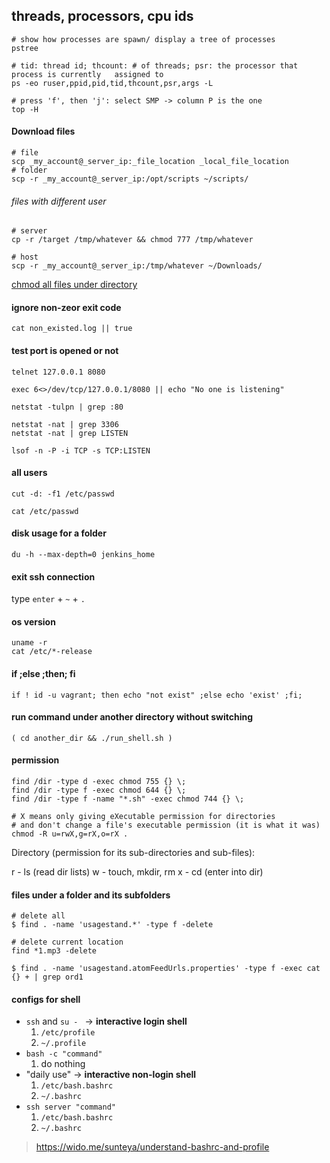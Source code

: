 ## threads, processors, cpu ids

```
# show how processes are spawn/ display a tree of processes
pstree

# tid: thread id; thcount: # of threads; psr: the processor that process is currently	assigned to
ps -eo ruser,ppid,pid,tid,thcount,psr,args -L

# press 'f', then 'j': select SMP -> column P is the one
top -H
```


#### Download files

```
# file
scp _my_account@_server_ip:_file_location _local_file_location
# folder
scp -r _my_account@_server_ip:/opt/scripts ~/scripts/
```

###### files with different user
```
# server
cp -r /target /tmp/whatever && chmod 777 /tmp/whatever

# host
scp -r _my_account@_server_ip:/tmp/whatever ~/Downloads/

```
[chmod all files under directory](https://github.com/404pilot/DemoX/blob/master/notes/Linux.md#permission)

#### ignore non-zeor exit code
```
cat non_existed.log || true
```
#### test port is opened or not

    telnet 127.0.0.1 8080

    exec 6<>/dev/tcp/127.0.0.1/8080 || echo "No one is listening"

    netstat -tulpn | grep :80

    netstat -nat | grep 3306
    netstat -nat | grep LISTEN

    lsof -n -P -i TCP -s TCP:LISTEN

#### all users

    cut -d: -f1 /etc/passwd

    cat /etc/passwd

#### disk usage for a folder

    du -h --max-depth=0 jenkins_home

#### exit ssh connection

type `enter` + `~` + `.`

#### os version

```
uname -r
cat /etc/*-release
```

#### if ;else ;then; fi

    if ! id -u vagrant; then echo "not exist" ;else echo 'exist' ;fi;

#### run command under another directory without switching

    ( cd another_dir && ./run_shell.sh )

#### permission

```
find /dir -type d -exec chmod 755 {} \;
find /dir -type f -exec chmod 644 {} \;
find /dir -type f -name "*.sh" -exec chmod 744 {} \;

# X means only giving eXecutable permission for directories
# and don't change a file's executable permission (it is what it was)
chmod -R u=rwX,g=rX,o=rX .
```

Directory (permission for its sub-directories and sub-files):

r - ls (read dir lists)
w - touch, mkdir, rm
x - cd (enter into dir)

#### files under a folder and its subfolders

```
# delete all
$ find . -name 'usagestand.*' -type f -delete

# delete current location
find *1.mp3 -delete

$ find . -name 'usagestand.atomFeedUrls.properties' -type f -exec cat {} + | grep ord1
```

#### configs for shell

* `ssh` and `su - ` -> **interactive login shell**
    1. `/etc/profile`
    2. `~/.profile`
* `bash -c "command"`
    1. do nothing
* "daily use" -> **interactive non-login shell**
    1. `/etc/bash.bashrc`
    2. `~/.bashrc`
* `ssh server "command"`
    1. `/etc/bash.bashrc`
    2. `~/.bashrc`

> https://wido.me/sunteya/understand-bashrc-and-profile
